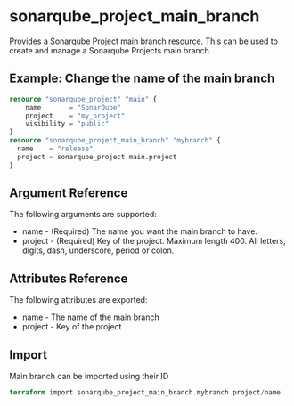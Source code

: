 # sonarqube_project_main_branch
Provides a Sonarqube Project main branch resource. This can be used to create and manage a Sonarqube Projects main branch.

## Example: Change the name of the main branch
```terraform
resource "sonarqube_project" "main" {
    name       = "SonarQube"
    project    = "my_project"
    visibility = "public" 
}
resource "sonarqube_project_main_branch" "mybranch" {
  name    = "release"
  project = sonarqube_project.main.project
}
```

## Argument Reference
The following arguments are supported:

- name - (Required) The name you want the main branch to have.
- project - (Required) Key of the project. Maximum length 400. All letters, digits, dash, underscore, period or colon.

## Attributes Reference
The following attributes are exported:
- name - The name of the main branch
- project - Key of the project

## Import

Main branch can be imported using their ID

```terraform
terraform import sonarqube_project_main_branch.mybranch project/name
```